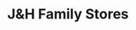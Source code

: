 ---
title: "J&H Family Stores"
url: /grand-rapids/jandh-family-stores-walker-avenue-northwest/
shop: convenience
---